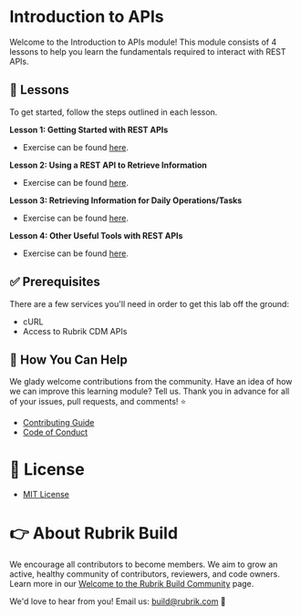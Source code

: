 # Introduction to APIs

Welcome to the Introduction to APIs module! This module consists of 4 lessons to help you learn the fundamentals required to interact with REST APIs.

## :pencil: Lessons

To get started, follow the steps outlined in each lesson. 

**Lesson 1: Getting Started with REST APIs**

* Exercise can be found [here](Lesson-1.md).

**Lesson 2: Using a REST API to Retrieve Information**

* Exercise can be found [here](Lesson-2.md).

**Lesson 3: Retrieving Information for Daily Operations/Tasks**

* Exercise can be found [here](Lesson-3.md).

**Lesson 4: Other Useful Tools with REST APIs**

* Exercise can be found [here](Lesson-4.md).

## :white_check_mark: Prerequisites

There are a few services you'll need in order to get this lab off the ground:

* cURL
* Access to Rubrik CDM APIs

## :muscle: How You Can Help

We glady welcome contributions from the community. Have an idea of how we can improve this learning module? Tell us. Thank you in advance for all of your issues, pull requests, and comments! :star:

* [Contributing Guide](CONTRIBUTING.md)
* [Code of Conduct](CODE_OF_CONDUCT.md)

# :pushpin: License

* [MIT License](LICENSE)

# :point_right: About Rubrik Build

We encourage all contributors to become members. We aim to grow an active, healthy community of contributors, reviewers, and code owners. Learn more in our [Welcome to the Rubrik Build Community](https://github.com/rubrikinc/welcome-to-rubrik-build) page.

We'd love to hear from you! Email us: build@rubrik.com :love_letter: